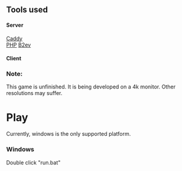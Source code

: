 ## Tools used
#### Server
[Caddy](https://github.com/caddyserver/caddy) <br>
[PHP](https://github.com/php/php-src)
[B2ev](https://gitlab.com/TSnake41/b2ev)

#### Client


### Note:
This game is unfinished. It is being developed on a 4k monitor. Other resolutions may suffer.

# Play
Currently, windows is the only supported platform.
### Windows
Double click "run.bat"


